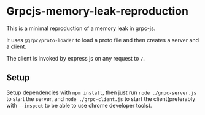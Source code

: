 # Grpcjs-memory-leak-reproduction

This is a minimal reproduction of a memory leak in grpc-js.

It uses `@grpc/proto-loader` to load a proto file and then creates a server and a client.

The client is invoked by express js on any request to `/`.

## Setup

Setup dependencies with `npm install`, then just run `node ./grpc-server.js` to start the server, and `node ./grpc-client.js` to start the client(preferably with `--inspect` to be able to use chrome developer tools).
